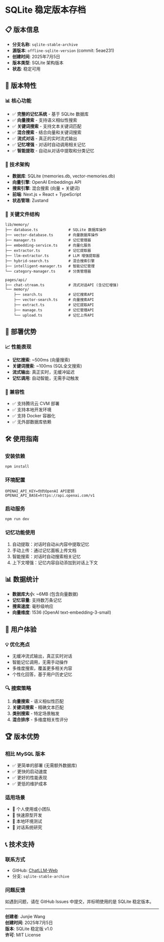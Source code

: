 # SQLite 稳定版本存档

## 📋 版本信息
- **分支名称**: `sqlite-stable-archive`
- **源版本**: `offline-sqlite-version` (commit: 5eae231)
- **创建时间**: 2025年7月5日
- **版本类型**: SQLite 架构版本
- **状态**: 稳定可用

## 🎯 版本特性

### 📊 核心功能
- ✅ **完整的记忆系统** - 基于 SQLite 数据库
- ✅ **向量搜索** - 支持语义相似性搜索
- ✅ **关键词搜索** - 支持文本关键词匹配
- ✅ **混合搜索** - 结合向量和关键词搜索
- ✅ **流式对话** - 真正的实时流式输出
- ✅ **记忆增强** - 对话时自动调用相关记忆
- ✅ **智能提取** - 自动从对话中提取和分类记忆

### 🔧 技术架构
- **数据库**: SQLite (memories.db, vector-memories.db)
- **向量引擎**: OpenAI Embeddings API
- **搜索引擎**: 混合搜索 (向量 + 关键词)
- **前端**: Next.js + React + TypeScript
- **状态管理**: Zustand

### 📁 关键文件结构
```
lib/memory/
├── database.ts              # SQLite 数据库操作
├── vector-database.ts       # 向量数据库操作
├── manager.ts               # 记忆管理器
├── embedding-service.ts     # 向量化服务
├── extractor.ts             # 记忆提取器
├── llm-extractor.ts         # LLM 增强提取器
├── hybrid-search.ts         # 混合搜索引擎
├── intelligent-manager.ts   # 智能记忆管理
└── category-manager.ts      # 分类管理器

pages/api/
├── chat-stream.ts           # 流式对话API (含记忆增强)
└── memory/
    ├── search.ts            # 记忆搜索API
    ├── vector-search.ts     # 向量搜索API
    ├── extract.ts           # 记忆提取API
    ├── manage.ts            # 记忆管理API
    └── upload.ts            # 记忆上传API
```

## 🚀 部署优势

### 📈 性能表现
- **记忆搜索**: ~500ms (向量搜索)
- **关键词搜索**: ~100ms (SQL全文搜索)
- **流式输出**: 真正实时，无缓冲延迟
- **记忆调用**: 自动智能，无需手动触发

### 🔄 兼容性
- ✅ 支持腾讯云 CVM 部署
- ✅ 支持本地开发环境
- ✅ 支持 Docker 容器化
- ✅ 无外部数据库依赖

## 🛠️ 使用指南

### 安装依赖
```bash
npm install
```

### 环境配置
```env
OPENAI_API_KEY=你的OpenAI API密钥
OPENAI_API_BASE=https://api.openai.com/v1
```

### 启动服务
```bash
npm run dev
```

### 记忆功能使用
1. 自动提取：对话时自动从内容中提取记忆
2. 手动上传：通过记忆面板上传文档
3. 智能搜索：对话时自动搜索相关记忆
4. 上下文增强：记忆内容自动添加到对话上下文

## 📊 数据统计
- **数据库大小**: ~6MB (包含向量数据)
- **记忆容量**: 支持数万条记忆
- **搜索速度**: 毫秒级响应
- **向量维度**: 1536 (OpenAI text-embedding-3-small)

## 🎨 用户体验

### 💡 优化亮点
- 无缓冲流式输出，真正实时对话
- 智能记忆调用，无需手动操作
- 多维度搜索，覆盖更多相关内容
- 个性化回答，基于用户历史记忆

### 🔍 搜索策略
1. **向量搜索** - 语义相似性匹配
2. **关键词搜索** - 精确文本匹配
3. **类别搜索** - 特定场景触发
4. **混合排序** - 多维度相关性评分

## 🏆 版本优势

### 相比 MySQL 版本
- ✅ 更简单的部署 (无需额外数据库)
- ✅ 更快的启动速度
- ✅ 更好的性能表现
- ✅ 更低的维护成本

### 适用场景
- 🎯 个人使用或小团队
- 🎯 快速原型开发
- 🎯 本地环境测试
- 🎯 对话系统研究

## 📞 技术支持

### 联系方式
- GitHub: [ChatLLM-Web](https://github.com/Joe9330-for-cash/Chatllm-Web)
- 分支: `sqlite-stable-archive`

### 问题反馈
如遇到问题，请在 GitHub Issues 中提交，并标明使用的是 SQLite 稳定版本。

---
**创建者**: Junjie Wang  
**创建时间**: 2025年7月5日  
**版本**: SQLite 稳定版 v1.0  
**许可**: MIT License 